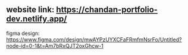website link: https://chandan-portfolio-dev.netlify.app/
---
figma design: https://www.figma.com/design/mwAYPzUYXCFaFRmfmNsrFo/Untitled?node-id=0-1&t=Am7bRxQJT2oxGhcw-1
